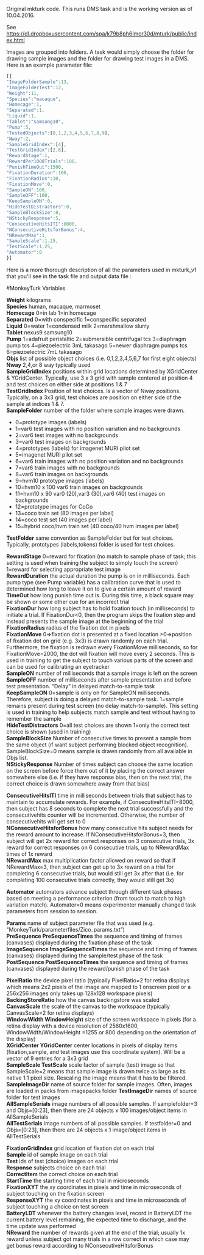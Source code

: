 Original mkturk code. This runs DMS task and is the working version as of 10.04.2016.

See https://dl.dropboxusercontent.com/spa/k79b8ph6lmcr30d/mturk/public/index.html

Images are grouped into folders. A task would simply choose the folder for drawing sample images and the folder for drawing test images in a DMS. Here is an example parameter file:

```javascript
[{
"ImageFolderSample":13,
"ImageFolderTest":12,
"Weight":11,
"Species":"macaque",
"Homecage":1,
"Separated":1,
"Liquid":1,
"Tablet":"samsung10",
"Pump":5,
"TestedObjects":[0,1,2,3,4,5,6,7,8,9],
"Nway":2,
"SampleGridIndex":[4],
"TestGridIndex":[2,8],
"RewardStage":1,
"RewardPer1000Trials":100,
"PunishTimeOut":1500,
"FixationDuration":100,
"FixationRadius":30,
"FixationMove":0,
"SampleON":100,
"SampleOFF":100,
"KeepSampleON":0,
"HideTestDistractors":0,
"SampleBlockSize":0,
"NStickyResponse":5,
"ConsecutiveHitsITI":8000,
"NConsecutiveHitsforBonus":4,
"NRewardMax":1,
"SampleScale":1.25,
"TestScale":1.25,
"Automator":0
}]
```

Here is a more thorough description of all the parameters used in mkturk_v1 that you'll see in the task file and output data file :

#MonkeyTurk Variables

**Weight** kilograms  
**Species** human, macaque, marmoset  
**Homecage** 0=in lab 1=in homecage  
**Separated** 0=with conspecific 1=conspecific separated  
**Liquid** 0=water 1=condensed milk 2=marshmallow slurry  
**Tablet** nexus9 samsung10  
**Pump** 1=adafruit peristaltic 2=submersible centrifugal tcs 3=diaphragm pump tcs 4=piezoelectric 3mL takasago 5=newer diaphragm pumps tcs 6=piezoelectric 7mL takasago  
**Objs** list of possible object choices (i.e. 0,1,2,3,4,5,6,7 for first eight objects)  
**Nway** 2,4,or 8 way typically used  
**SampleGridIndex** positions within grid locations determined by XGridCenter & YGridCenter.  Typically, use 3 x 3 grid with sample centered at position 4 and test choices on either side at positions 1 & 7  
**TestGridIndex** Position of test choices.  Is a vector of Nway positions.  Typically, on a 3x3 grid, test choices are position on either side of the sample at indices 1 & 7.  
**SampleFolder** number of the folder where sample images were drawn.  
- 0=prototype images (labels)  
- 1=var6 test images with no position variation and no backgrounds  
- 2=var6 test images with no backgrounds  
- 3=var6 test images on backgrounds  
- 4=prototypes (labels) for imagenet MURI pilot set  
- 5=imagenet MURI pilot set  
- 6=var6 train images with no position variation and no backgrounds  
- 7=var6 train images with no backgrounds  
- 8=var6 train images on backgrounds  
- 9=hvm10 prototype images (labels)  
- 10=hvm10 x 100 var6 train images on backgrounds  
- 11=hvm10 x 90 var0 (20),var3 (30),var6 (40) test images on backgrounds  
- 12=prototype images for CoCo
- 13=coco train set (80 images per label)
- 14=coco test set (40 images per label)
- 15=hybrid coco/hvm train set (40 coco/40 hvm images per label)
		
**TestFolder** same convention as SampleFolder but for test choices.  Typically, prototypes (labels,tokens) folder is used for test choices.  

**RewardStage** 0=reward for fixation (no match to sample phase of task; this setting is used when training the subject to simply touch the screen) 1=reward for selecting appropriate test image  
**RewardDuration** the actual duration the pump is on in milliseconds.  Each pump type (see Pump variable) has a calibration curve that is used to determined how long to leave it on to give a certain amount of reward  
**TimeOut** how long punish time out is.  During this time, a black square may be shown or some other cue for an incorrect trial  
**FixationDur** how long subject has to hold fixation touch (in milliseconds) to initiate a trial.  If FixationDur<0, then the program skips the fixation step and instead presents the sample image at the beginning of the trial  
**FixationRadius** radius of the fixation dot in pixels  
**FixationMove** 0=>fixation dot is presented at a fixed location >0=>position of fixation dot on grid (e.g. 3x3) is drawn randomly on each trial.  Furthermore, the fixation is redrawn every FixationMove milliseconds, so for FixationMove=2000, the dot will fixation will move every 2 seconds.  This is used in training to get the subject to touch various parts of the screen and can be used for calibrating an eyetracker  
**SampleON** number of milliseconds that a sample image is left on the screen  
**SampleOFF** number of milliseconds after sample presentation and before test presentation.  “Delay” in delayed match-to-sample task  
**KeepSampleON** 0=sample is only on for SampleON milliseconds.  Therefore, subject is doing a delayed match-to-sample task.  1=sample remains present during test screen (no delay match-to-sample).  This setting is used in training to help subjects match sample and test without having to remember the sample  
**HideTestDistractors** 0=all test choices are shown 1=only the correct test choice is shown (used in training)  
**SampleBlockSize** Number of consecutive times to present a sample from the same object (if want subject performing blocked object recognition). SampleBlockSize=0 means sample is drawn randomly from all available in Objs list.  
**NStickyResponse** Number of times subject can choose the same location on the screen before force them out of it by placing the correct answer somewhere else (i.e. if they have response bias, then on the next trial, the correct choice is drawn somewhere away from that bias)  

**ConsecutiveHitsITI** time in milliseconds between trials that subject has to maintain to accumulate rewards.  For example, if ConsecutiveHitsITI=8000, then subject has 8 seconds to complete the next trial successfully and the consecutivehits counter will be incremented. Otherwise, the number of consecutivehits will get set to 0  
**NConsecutiveHitsforBonus** how many consecutive hits subject needs for the reward amount to increase.  If NConsecutiveHitsforBonus=3, then subject will get 2x reward for correct responses on 3 consecutive trials, 3x reward for correct responses on 6 consecutive trials, up to NRewardMax times of 1x reward  
**NRewardMax** max multiplication factor allowed on reward so that if NRewardMax=3, then subject can get up to 3x reward on a trial for completing 6 consecutive trials, but would still get 3x after that (i.e. for completing 100 consecutive trials correctly, they would still get 3x)  

**Automator** automators advance subject through different task phases based on meeting a performance criterion (from touch to match to high variation match).  Automator=0 means experimenter manually changed task parameters from session to session.  

**Params** name of subject parameter file that was used (e.g. "MonkeyTurk/parameterfiles/Zico_params.txt”)  
**PreSequence PreSequenceTimes** the sequence and timing of frames (canvases) displayed during the fixation phase of the task  
**ImageSequence ImageSequenceTimes** the sequence and timing of frames (canvases) displayed during the sample/test phase of the task  
**PostSequence PostSequenceTimes** the sequence and timing of frames (canvases) displayed during the reward/punish phase of the task  

**PixelRatio** the device pixel ratio (typically PixelRatio=2 for retina displays which means 2x2 pixels of the image are mapped to 1 onscreen pixel or a 256x256 images only takes up 128x128 workspace pixels)  
**BackingStoreRatio** how the canvas backingstore was scaled  
**CanvasScale** the scale of the canvas to the workspace (typically CanvasScale=2 for retina displays)  
**WindowWidth WindowHeight** size of the screen workspace in pixels (for a retina display with a device resolution of 2560x1600, WindowWidth/WindowHeight =1255 or 800 depending on the orientation of the display)  
**XGridCenter YGridCenter** center locations in pixels of display items (fixation,sample, and test images use this coordinate system).  Will be a vector of 9 entries for a 3x3 grid  
**SampleScale TestScale** scale factor of sample (test) image so that SampleScale=2 means that sample image is drawn twice as large as its native 1:1 pixel size.  Rescaling the image means that it has to be filtered.  
**SampleImageDir** name of source folder for sample images.  Often, images are loaded in packs from imagepacks folder
**TestImageDir** names of source folder for test images  
**AllSampleSerials** image numbers of all possible samples.  If samplefolder=3 and Objs=[0:23], then there are 24 objects x 100 images/object items in AllSampleSerials  
**AllTestSerials** image numbers of all possible samples.  If testfolder=0 and Objs=[0:23], then there are 24 objects x 1 image/object items in AllTestSerials  

**FixationGridIndex** grid location of fixation dot on each trial  
**Sample** id of sample image on each trial  
**Test** ids of test (choice) images on each trial  
**Response** subjects choice on each trial  
**CorrectItem** the correct choice on each trial  
**StartTime** the starting time of each trial in microseconds  
**FixationXYT** the xy coordinates in pixels and time in microseconds of subject touching on the fixation screen  
**ResponseXYT** the xy coordinates in pixels and time in microseconds of subject touching a choice on test screen  
**BatteryLDT** whenever the battery changes level, record in BatteryLDT the current battery level remaining, the expected time to discharge, and the time update was performed  
**NReward** the number of rewards given at the end of the trial; usually 1x reward unless subject got many trials in a row correct in which case may get bonus reward according to NConsecutiveHitsforBonus  

